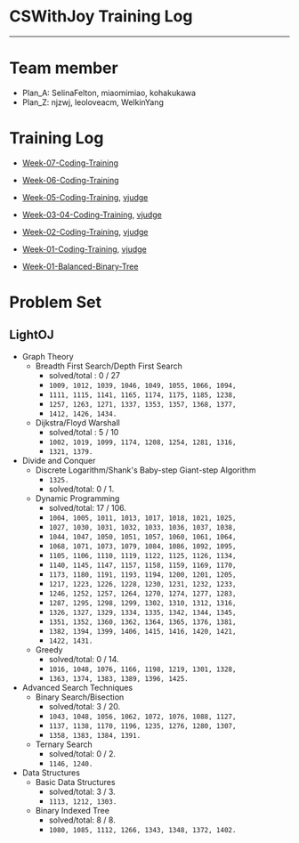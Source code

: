 # CSWithJoy Training Log
---
# Team member

* Plan_A: SelinaFelton, miaomimiao, kohakukawa
* Plan_Z: njzwj, leoloveacm, WelkinYang

# Training Log
* [Week-07-Coding-Training](https://github.com/CSWithJoy/Week-07-Coding-Training)

* [Week-06-Coding-Training](https://github.com/CSWithJoy/Week-06-Coding-Training)

* [Week-05-Coding-Training](https://github.com/CSWithJoy/Week-05-Coding-Training), [vjudge](http://acm.hust.edu.cn/vjudge/contest/view.action?cid=116057#overview)
* [Week-03-04-Coding-Training](https://github.com/CSWithJoy/Week-03-04-Coding-Training), [vjudge](http://acm.hust.edu.cn/vjudge/contest/view.action?cid=114291#overview)
* [Week-02-Coding-Training](https://github.com/CSWithJoy/Week-02-Coding-Training), [vjudge](http://acm.hust.edu.cn/vjudge/contest/toEditContest.action?cid=113422)
* [Week-01-Coding-Training](https://github.com/CSWithJoy/Week-01-Coding-Training), [vjudge](http://acm.hust.edu.cn/vjudge/contest/view.action?cid=113219#overview)
* [Week-01-Balanced-Binary-Tree](https://github.com/CSWithJoy/Week-01-Balanced-Binary-Tree)

# Problem Set
## LightOJ
* Graph Theory
	* Breadth First Search/Depth First Search
		* solved/total : 0 / 27
		* `1009, 1012, 1039, 1046, 1049, 1055, 1066, 1094,`
		* `1111, 1115, 1141, 1165, 1174, 1175, 1185, 1238,`
		* `1257, 1263, 1271, 1337, 1353, 1357, 1368, 1377,`
		* `1412, 1426, 1434.`
	* Dijkstra/Floyd Warshall
		* solved/total : 5 / 10
		* `1002, 1019, 1099, 1174, 1208, 1254, 1281, 1316,`
		* `1321, 1379.`	
* Divide and Conquer
	* Discrete Logarithm/Shank's Baby-step Giant-step Algorithm
		* `1325.`
		* solved/total: 0 / 1.
	* Dynamic Programming
		* solved/total: 17 / 106.
		* `1004, 1005, 1011, 1013, 1017, 1018, 1021, 1025,`
		* `1027, 1030, 1031, 1032, 1033, 1036, 1037, 1038,`
		* `1044, 1047, 1050, 1051, 1057, 1060, 1061, 1064,`
		* `1068, 1071, 1073, 1079, 1084, 1086, 1092, 1095,`
		* `1105, 1106, 1110, 1119, 1122, 1125, 1126, 1134,`
		* `1140, 1145, 1147, 1157, 1158, 1159, 1169, 1170,`
		* `1173, 1180, 1191, 1193, 1194, 1200, 1201, 1205,`
		* `1217, 1223, 1226, 1228, 1230, 1231, 1232, 1233,`
		* `1246, 1252, 1257, 1264, 1270, 1274, 1277, 1283,`
		* `1287, 1295, 1298, 1299, 1302, 1310, 1312, 1316,`
		* `1326, 1327, 1329, 1334, 1335, 1342, 1344, 1345,`
		* `1351, 1352, 1360, 1362, 1364, 1365, 1376, 1381,`
		* `1382, 1394, 1399, 1406, 1415, 1416, 1420, 1421,`
		* `1422, 1431.`
	* Greedy
		* solved/total: 0 / 14.
		* `1016, 1048, 1076, 1166, 1198, 1219, 1301, 1328,`
		* `1363, 1374, 1383, 1389, 1396, 1425.`
* Advanced Search Techniques
	* Binary Search/Bisection
		* solved/total: 3 / 20.
		* `1043, 1048, 1056, 1062, 1072, 1076, 1088, 1127,`
		* `1137, 1138, 1170, 1196, 1235, 1276, 1280, 1307,`
		* `1358, 1383, 1384, 1391.`
	* Ternary Search
		* solved/total: 0 / 2.
		* `1146, 1240.`
* Data Structures
	* Basic Data Structures
		* solved/total: 3 / 3.
		* `1113, 1212, 1303.`
	* Binary Indexed Tree
		* solved/total: 8 / 8.
		* `1080, 1085, 1112, 1266, 1343, 1348, 1372, 1402.`
